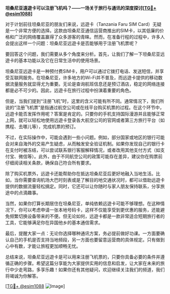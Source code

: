 **坦桑尼亚遠遊卡可以注册飞机吗？——一场关于旅行与通讯的深度探讨[[TG💪+ @esim1088](https://t.me/s/esim1088)]**

对于计划前往坦桑尼亚的朋友们来说，远遊卡（Tanzania Faru SIM Card）无疑是一个非常方便的选择。这款由坦桑尼亚通信运营商推出的SIM卡，以其低廉的价格和广泛的网络覆盖赢得了众多游客的青睐。然而，在准备行程的过程中，许多人会提出这样一个问题：坦桑尼亚远遊卡是否能够用于注册飞机票呢？

要回答这个问题，我们需要从多个角度来分析。首先，让我们了解一下坦桑尼亚远遊卡的基本功能以及它在日常生活中的使用场景。

坦桑尼亚远遊卡是一种预付费SIM卡，用户可以通过它拨打电话、发送短信，并享受互联网服务。在坦桑尼亚，许多地方的Wi-Fi并不普及，而远遊卡提供的移动数据流量服务就显得尤为重要。无论是查询航班信息还是预订酒店，稳定的网络连接都是必不可少的。因此，远遊卡在旅行过程中扮演着重要的角色。

但是，当我们提到“注册飞机”时，这里的含义可能有所不同。通常情况下，我们所说的“注册飞机票”是指通过航空公司或在线平台购买机票的过程。在这个环节中，远遊卡能否发挥作用呢？答案是肯定的。只要你的手机支持国际漫游并且能够正常上网，就可以轻松地使用远遊卡登录各大航空公司的官网或者第三方旅行平台（如携程、去哪儿等），完成机票的预订。

不过，在实际操作中，可能会遇到一些小问题。例如，部分国家或地区的银行可能会对来自海外的交易产生疑虑，从而触发安全验证机制。如果你发现自己的银行卡在支付时被冻结，可以尝试联系银行客服解释情况，或者改用其他支付方式（如支付宝、微信等）。此外，由于不同航空公司的政策可能存在差异，建议你在购票前仔细阅读相关条款，确保自己符合所有要求。

除了购买机票外，远遊卡还能帮助你在抵达坦桑尼亚后更好地融入当地生活。比如，当你需要查询机场大巴时刻表或是了解目的地交通状况时，都可以借助远遊卡提供的数据流量轻松搞定。同时，它还可以让你随时与家人朋友保持联系，分享旅途中的点滴趣事。

当然，如果你打算长期居住在坦桑尼亚，单纯依赖远遊卡可能不够理想。在这种情况下，你可以考虑申请一张本地号码卡，这样不仅能享受到更优惠的服务，还能避免频繁切换设备带来的不便。但无论如何，远遊卡都是一款非常适合短期旅行者的工具，它能够满足你在异国他乡的基本通信需求。

最后，提醒大家一点：无论你选择哪种通讯方案，务必提前做好功课。一方面要确认自己的手机是否支持当地频段，另一方面也要留意运营商的具体规定。只有做到心中有数，才能让旅程更加顺畅无忧。

总结来说，坦桑尼亚远遊卡是可以用来注册飞机票的，只要你具备必要的条件并遵循正确的步骤。希望这篇分享能为大家提供实用的信息和启发，让大家在未来的旅行中少走弯路，多享乐趣！如果你还有其他疑问，欢迎继续关注我们的频道，我们将竭诚为你解答。

[[TG💪+ @esim1088](https://t.me/s/esim1088) ![Image](https://i.postimg.cc/4NQfJmqS/Snipaste-2025-05-13-00-14-12.png)]